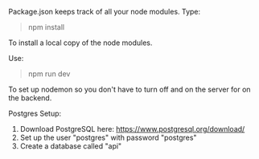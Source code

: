 Package.json keeps track of all your node modules. Type:
> npm install

To install a local copy of the node modules.

Use:
> npm run dev

To set up nodemon so you don't have to turn off and on the server for on the backend.

Postgres Setup:
1. Download PostgreSQL here: https://www.postgresql.org/download/
2. Set up the user "postgres" with password "postgres"
3. Create a database called "api"

